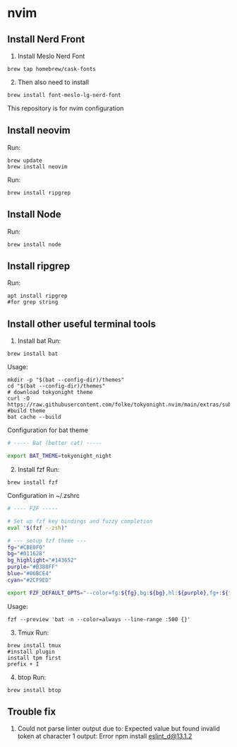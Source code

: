 # nvim
## Install Nerd Front
1. Install Meslo Nerd Font
```shell
brew tap homebrew/cask-fonts
```
2. Then also need to install
```shell
brew install font-meslo-lg-nerd-font
```
This repository is for nvim configuration
## Install neovim
Run:
```shell
brew update
brew install neovim
```
Run:
```shell
brew install ripgrep
```
## Install Node
Run:
```shell
brew install node
```
## Install ripgrep
Run:
```shell
apt install ripgrep
#for grep string
```
## Install other useful terminal tools
1. Install bat
Run:
```shell
brew install bat
```
Usage:
```shell
mkdir -p "$(bat --config-dir)/themes"
cd "$(bat --config-dir)/themes"
# download tokyonight theme
curl -O https://raw.githubusercontent.com/folke/tokyonight.nvim/main/extras/sublime/tokyonight_night.tmTheme
#build theme
bat cache --build
```
Configuration for bat theme
```zsh
# ----- Bat (better cat) -----

export BAT_THEME=tokyonight_night
```
2. Install fzf
Run:
```shell
brew install fzf
```
Configuration in ~/.zshrc
```bash
# ---- FZF -----

# Set up fzf key bindings and fuzzy completion
eval "$(fzf --zsh)"

# --- setup fzf theme ---
fg="#CBE0F0"
bg="#011628"
bg_highlight="#143652"
purple="#B388FF"
blue="#06BCE4"
cyan="#2CF9ED"

export FZF_DEFAULT_OPTS="--color=fg:${fg},bg:${bg},hl:${purple},fg+:${fg},bg+:${bg_highlight},hl+:${purple},info:${blue},prompt:${cyan},pointer:${cyan},marker:${cyan},spinner:${cyan},header:${cyan}"

```
Usage:
```shell
fzf --preview 'bat -n --color=always --line-range :500 {}'
```
3. Tmux
Run:
```shell
brew install tmux
#install plugin
install tpm first
prefix + I

```
4. btop
Run:
```shell
brew install btop
```
## Trouble fix
1. Could not parse linter output due to: Expected value but found invalid token at character 1  output: Error
   npm install eslint_d@13.1.2
